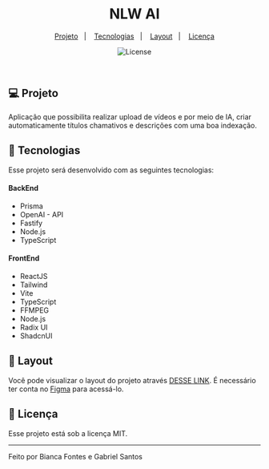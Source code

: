 <h1 align="center">NLW AI</h1>

<p align="center">
  <a href="#💻-Projeto">Projeto</a>&nbsp;&nbsp;&nbsp;|&nbsp;&nbsp;&nbsp;
  <a href="#🚀-Tecnologias">Tecnologias</a>&nbsp;&nbsp;&nbsp;|&nbsp;&nbsp;&nbsp;
  <a href="#🔖-Layout">Layout</a>&nbsp;&nbsp;&nbsp;|&nbsp;&nbsp;&nbsp;
  <a href="#📃-Licença">Licença</a>
</p>

<p align="center">
  <img alt="License" src="https://img.shields.io/static/v1?label=license&message=MIT&color=49AA26&labelColor=000000">
</p>

<br>

## 💻 Projeto

Aplicação que possibilita realizar upload de vídeos e por meio de IA, criar automaticamente títulos chamativos e descrições com uma boa indexação.

## 🚀 Tecnologias

Esse projeto será desenvolvido com as seguintes tecnologias:

#### BackEnd
- Prisma
- OpenAI - API
- Fastify
- Node.js
- TypeScript

#### FrontEnd
- ReactJS
- Tailwind
- Vite
- TypeScript
- FFMPEG
- Node.js
- Radix UI
- ShadcnUI

## 🔖 Layout

Você pode visualizar o layout do projeto através [DESSE LINK](#). É necessário ter conta no [Figma](https://figma.com) para acessá-lo.

## 📃 Licença

Esse projeto está sob a licença MIT.

---

Feito por Bianca Fontes e Gabriel Santos
